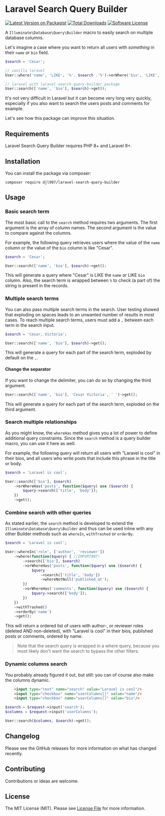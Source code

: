 # Laravel Search Query Builder

[![Latest Version on Packagist](https://img.shields.io/packagist/v/djl997/laravel-search-query-builder.svg?style=flat-square)](https://packagist.org/packages/djl997/laravel-search-query-builder)
[![Total Downloads](https://img.shields.io/packagist/dt/djl997/laravel-search-query-builder.svg?style=flat-square)](https://packagist.org/packages/djl997/laravel-search-query-builder)
[![Software License](https://img.shields.io/badge/license-MIT-brightgreen.svg?style=flat-square)](LICENSE)

A `Illuminate\Database\Query\Builder` macro to easily search on multiple database columns.

Let's imagine a case where you want to return all users with _something_ in their `name` or `bio` field.

```php
$search = 'Cesar';

// vanilla laravel
User::where('name', 'LIKE', '%'. $search .'%')->orWhere('bio', 'LIKE', '%'. $search .'%')->get();

// laravel with laravel-search-query-builder package
User::search(['name', 'bio'], $search)->get();
```

It's not very difficult in Laravel but it can become very long very quickly, especially if you also want to search the users posts and comments for example.

Let's see how this package can improve this situation.

## Requirements
Laravel Search Query Builder requires PHP 8+ and Laravel 9+.

## Installation
You can install the package via composer:

```
composer require djl997/laravel-search-query-builder
```

## Usage

### Basic search term
The most basic call to the `search` method requires two arguments. The first argument is the array of column names. The second argument is the value to compare against the columns.

For example, the following query retrieves users where the value of the `name` column or the value of the `bio` column is like "Cesar". 

```php
$search = 'Cesar';

User::search(['name', 'bio'], $search)->get();
```

This will generate a query where "Cesar" is LIKE the `name` or LIKE `bio` column. Also, the search term is wrapped between `%` to check (a part of) the string is present in the records.

### Multiple search terms
You can also pass multiple search terms in the search. User testing showed that exploding on spaces leads to an unwanted number of results in most cases. To reach multiple search terms, users must add a `,` between each term in the search input.

```php
$search = 'Cesar, Victoria';

User::search(['name', 'bio'], $search)->get();
```

This will generate a query for each part of the search term, exploded by default on the `,`. 

#### Change the separator
If you want to change the delimiter, you can do so by changing the third argument.

```php
User::search(['name', 'bio'], 'Cesar Victoria', ' ')->get();
```
This will generate a query for each part of the search term, exploded on the third argument. 

### Search multiple relationships
As you might know, the `whereHas` method gives you a lot of power to define additional query constraints. Since the `search` method is a query builder macro, you can use it here as well.

For example, the following query will return all users with "Laravel is cool" in their bios, and all users who write posts that include this phrase in the title or body.

```php
$search = 'Laravel is cool';

User::search(['bio'], $search)
    ->orWhereHas('posts', function($query) use ($search) {
        $query->search(['title', 'body']);
    })
    ->get();
```


### Combine search with other queries
As stated earlier, the `search` method is developed to extend the `Illuminate\Database\Query\Builder` and thus can be used inline with any other Builder methods such as `whereIn`, `withTrashed` or `orderBy`.
```php
$search = 'Laravel is cool';

User::whereIn('role', ['author', 'reviewer'])
    ->where(function($query) { //IMPORTANT!
        ->search(['bio'], $search)
        ->orWhereHas('posts', function($query) use ($search) {
            $query
                ->search(['title', 'body'])
                ->whereNotNull('published_at');
        })
        ->orWhereHas('comments', function($query) use ($search) {
            $query->search(['body']);
        })
    })
    ->withTrashed()
    ->orderBy('name')
    ->get();
```
This will return a ordered list of users with author-, or reviewer roles (deleted AND non-deleted), with "Laravel is cool" in their bios, published posts or comments, ordered by name.
> Note that the search query is wrapped in a where query, because you most likely don't want the search to bypass the other filters. 

### Dynamic columns search
You probably already figured it out, but still: you can of course also make the columns dynamic.

```html
    <input type="text" name="search" value="Laravel is cool"/>
    <input type="checkbox" name="userColumns[]" value="name"/>
    <input type="checkbox" name="userColumns[]" value="bio"/>
```

```php
$search = $request->input('search');
$columns = $request->input('userColumns');

User::search($columns, $search)->get();
```


## Changelog
Please see the GitHub releases for more information on what has changed recently.

## Contributing

Contributions or ideas are welcome.

## License

The MIT License (MIT). Please see [License File](LICENSE) for more information.